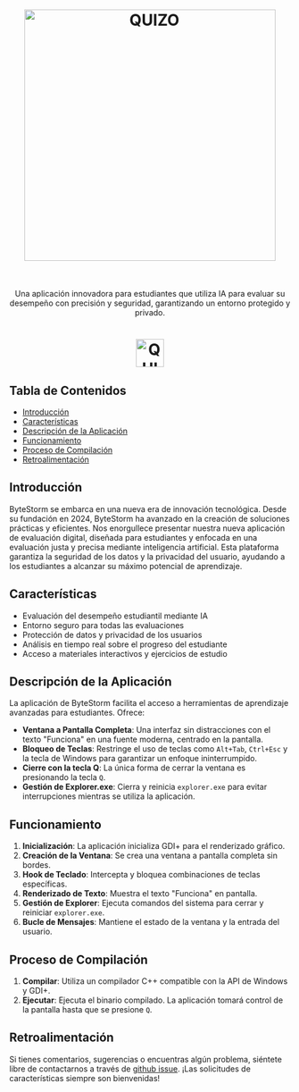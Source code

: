 <h1 align="center"> <img alt="QUIZO" title="QUIZO" src="https://github.com/user-attachments/assets/fdc6ec64-1d98-450f-b6eb-1f1b06fa5346" width="450"> </h1> <br>

<p align="center">
  Una aplicación innovadora para estudiantes que utiliza IA para evaluar su desempeño con precisión y seguridad, garantizando un entorno protegido y privado.
  
</p>
<h1 align="center"><img alt="QUIZO" title="QUIZO" src="https://github.com/user-attachments/assets/79297f50-3118-4778-a586-785f6945be1d" width="50"></h1>

<!-- START doctoc generated TOC please keep comment here to allow auto update -->
<!-- DON'T EDIT THIS SECTION, INSTEAD RE-RUN doctoc TO UPDATE -->
## Tabla de Contenidos

- [Introducción](#introducción)
- [Características](#características)
- [Descripción de la Aplicación](#descripción-de-la-aplicación)
- [Funcionamiento](#funcionamiento)
- [Proceso de Compilación](#proceso-de-compilación)
- [Retroalimentación](#retroalimentación)

<!-- END doctoc generated TOC please keep comment here to allow auto update -->

## Introducción

ByteStorm se embarca en una nueva era de innovación tecnológica. Desde su fundación en 2024, ByteStorm ha avanzado en la creación de soluciones prácticas y eficientes. Nos enorgullece presentar nuestra nueva aplicación de evaluación digital, diseñada para estudiantes y enfocada en una evaluación justa y precisa mediante inteligencia artificial. Esta plataforma garantiza la seguridad de los datos y la privacidad del usuario, ayudando a los estudiantes a alcanzar su máximo potencial de aprendizaje.

## Características

* Evaluación del desempeño estudiantil mediante IA
* Entorno seguro para todas las evaluaciones
* Protección de datos y privacidad de los usuarios
* Análisis en tiempo real sobre el progreso del estudiante
* Acceso a materiales interactivos y ejercicios de estudio

## Descripción de la Aplicación

La aplicación de ByteStorm facilita el acceso a herramientas de aprendizaje avanzadas para estudiantes. Ofrece:

- **Ventana a Pantalla Completa**: Una interfaz sin distracciones con el texto "Funciona" en una fuente moderna, centrado en la pantalla.
- **Bloqueo de Teclas**: Restringe el uso de teclas como `Alt+Tab`, `Ctrl+Esc` y la tecla de Windows para garantizar un enfoque ininterrumpido.
- **Cierre con la tecla Q**: La única forma de cerrar la ventana es presionando la tecla `Q`.
- **Gestión de Explorer.exe**: Cierra y reinicia `explorer.exe` para evitar interrupciones mientras se utiliza la aplicación.

## Funcionamiento

1. **Inicialización**: La aplicación inicializa GDI+ para el renderizado gráfico.
2. **Creación de la Ventana**: Se crea una ventana a pantalla completa sin bordes.
3. **Hook de Teclado**: Intercepta y bloquea combinaciones de teclas específicas.
4. **Renderizado de Texto**: Muestra el texto "Funciona" en pantalla.
5. **Gestión de Explorer**: Ejecuta comandos del sistema para cerrar y reiniciar `explorer.exe`.
6. **Bucle de Mensajes**: Mantiene el estado de la ventana y la entrada del usuario.

## Proceso de Compilación

1. **Compilar**: Utiliza un compilador C++ compatible con la API de Windows y GDI+.
2. **Ejecutar**: Ejecuta el binario compilado. La aplicación tomará control de la pantalla hasta que se presione `Q`.

## Retroalimentación

Si tienes comentarios, sugerencias o encuentras algún problema, siéntete libre de contactarnos a través de [github issue](https://github.com/byte-storm/byte-storm-app/issues/new). ¡Las solicitudes de características siempre son bienvenidas!
